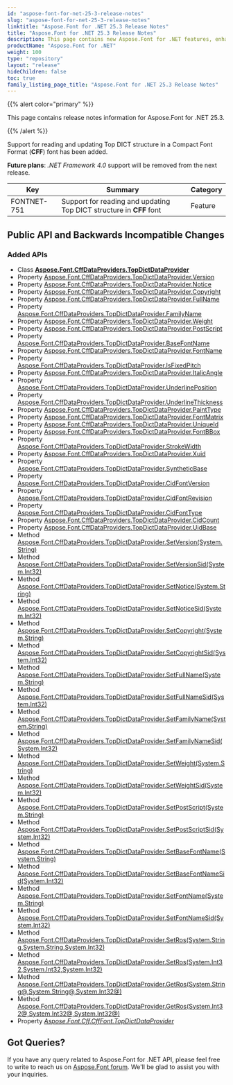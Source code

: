 ```yaml
---
id: "aspose-font-for-net-25-3-release-notes"
slug: "aspose-font-for-net-25-3-release-notes"
linktitle: "Aspose.Font for .NET 25.3 Release Notes"
title: "Aspose.Font for .NET 25.3 Release Notes"
description: This page contains new Aspose.Font for .NET features, enhancement, and bug fixes in 2025, version 25.3.
productName: "Aspose.Font for .NET"
weight: 100
type: "repository"
layout: "release"
hideChildren: false
toc: true
family_listing_page_title: "Aspose.Font for .NET 25.3 Release Notes"
---
```


{{% alert color="primary" %}}

This page contains release notes information for Aspose.Font for .NET 25.3.

{{% /alert %}}

Support for reading and updating Top DICT structure in a Compact Font Format (**CFF**) font has been added.

**Future plans**: *.NET Framework 4.0* support will be removed from the next release.

| Key | Summary | Category |
|---|---|---|
| FONTNET-751 | Support for reading and updating Top DICT structure in **CFF** font | Feature |

## Public API and Backwards Incompatible Changes

### Added APIs
* Class [**Aspose.Font.CffDataProviders.TopDictDataProvider**](https://reference.aspose.com/font/net/aspose.font.cffdataproviders/topdictdataprovider/)
* Property [Aspose.Font.CffDataProviders.TopDictDataProvider.Version](https://reference.aspose.com/font/net/aspose.font.cffdataproviders/topdictdataprovider/version/)
* Property [Aspose.Font.CffDataProviders.TopDictDataProvider.Notice](https://reference.aspose.com/font/net/aspose.font.cffdataproviders/topdictdataprovider/notice/)
* Property [Aspose.Font.CffDataProviders.TopDictDataProvider.Copyright](https://reference.aspose.com/font/net/aspose.font.cffdataproviders/topdictdataprovider/copyright/)
* Property [Aspose.Font.CffDataProviders.TopDictDataProvider.FullName](https://reference.aspose.com/font/net/aspose.font.cffdataproviders/topdictdataprovider/fullname/)
* Property [Aspose.Font.CffDataProviders.TopDictDataProvider.FamilyName](https://reference.aspose.com/font/net/aspose.font.cffdataproviders/topdictdataprovider/familyname/)
* Property [Aspose.Font.CffDataProviders.TopDictDataProvider.Weight](https://reference.aspose.com/font/net/aspose.font.cffdataproviders/topdictdataprovider/weight/)
* Property [Aspose.Font.CffDataProviders.TopDictDataProvider.PostScript](https://reference.aspose.com/font/net/aspose.font.cffdataproviders/topdictdataprovider/postscript/)
* Property [Aspose.Font.CffDataProviders.TopDictDataProvider.BaseFontName](https://reference.aspose.com/font/net/aspose.font.cffdataproviders/topdictdataprovider/basefontname/)
* Property [Aspose.Font.CffDataProviders.TopDictDataProvider.FontName](https://reference.aspose.com/font/net/aspose.font.cffdataproviders/topdictdataprovider/fontname/)
* Property [Aspose.Font.CffDataProviders.TopDictDataProvider.IsFixedPitch](https://reference.aspose.com/font/net/aspose.font.cffdataproviders/topdictdataprovider/isfixedpitch/)
* Property [Aspose.Font.CffDataProviders.TopDictDataProvider.ItalicAngle](https://reference.aspose.com/font/net/aspose.font.cffdataproviders/topdictdataprovider/italicangle/)
* Property [Aspose.Font.CffDataProviders.TopDictDataProvider.UnderlinePosition](https://reference.aspose.com/font/net/aspose.font.cffdataproviders/topdictdataprovider/underlineposition/)
* Property [Aspose.Font.CffDataProviders.TopDictDataProvider.UnderlineThickness](https://reference.aspose.com/font/net/aspose.font.cffdataproviders/topdictdataprovider/underlinethickness/)
* Property [Aspose.Font.CffDataProviders.TopDictDataProvider.PaintType](https://reference.aspose.com/font/net/aspose.font.cffdataproviders/topdictdataprovider/painttype/)
* Property [Aspose.Font.CffDataProviders.TopDictDataProvider.FontMatrix](https://reference.aspose.com/font/net/aspose.font.cffdataproviders/topdictdataprovider/fontmatrix/)
* Property [Aspose.Font.CffDataProviders.TopDictDataProvider.UniqueId](https://reference.aspose.com/font/net/aspose.font.cffdataproviders/topdictdataprovider/uniqueid/)
* Property [Aspose.Font.CffDataProviders.TopDictDataProvider.FontBBox](https://reference.aspose.com/font/net/aspose.font.cffdataproviders/topdictdataprovider/fontbbox/)
* Property [Aspose.Font.CffDataProviders.TopDictDataProvider.StrokeWidth](https://reference.aspose.com/font/net/aspose.font.cffdataproviders/topdictdataprovider/strokewidth/)
* Property [Aspose.Font.CffDataProviders.TopDictDataProvider.Xuid](https://reference.aspose.com/font/net/aspose.font.cffdataproviders/topdictdataprovider/xuid/)
* Property [Aspose.Font.CffDataProviders.TopDictDataProvider.SyntheticBase](https://reference.aspose.com/font/net/aspose.font.cffdataproviders/topdictdataprovider/syntheticbase/)
* Property [Aspose.Font.CffDataProviders.TopDictDataProvider.CidFontVersion](https://reference.aspose.com/font/net/aspose.font.cffdataproviders/topdictdataprovider/cidfontversion/)
* Property [Aspose.Font.CffDataProviders.TopDictDataProvider.CidFontRevision](https://reference.aspose.com/font/net/aspose.font.cffdataproviders/topdictdataprovider/cidfontrevision/)
* Property [Aspose.Font.CffDataProviders.TopDictDataProvider.CidFontType](https://reference.aspose.com/font/net/aspose.font.cffdataproviders/topdictdataprovider/cidfonttype/)
* Property [Aspose.Font.CffDataProviders.TopDictDataProvider.CidCount](https://reference.aspose.com/font/net/aspose.font.cffdataproviders/topdictdataprovider/cidcount/)
* Property [Aspose.Font.CffDataProviders.TopDictDataProvider.UidBase](https://reference.aspose.com/font/net/aspose.font.cffdataproviders/topdictdataprovider/uidbase/)
* Method [Aspose.Font.CffDataProviders.TopDictDataProvider.SetVersion(System.String)](https://reference.aspose.com/font/net/aspose.font.cffdataproviders/topdictdataprovider/setversion/)
* Method [Aspose.Font.CffDataProviders.TopDictDataProvider.SetVersionSid(System.Int32)](https://reference.aspose.com/font/net/aspose.font.cffdataproviders/topdictdataprovider/setversionsid/)
* Method [Aspose.Font.CffDataProviders.TopDictDataProvider.SetNotice(System.String)](https://reference.aspose.com/font/net/aspose.font.cffdataproviders/topdictdataprovider/setnotice/)
* Method [Aspose.Font.CffDataProviders.TopDictDataProvider.SetNoticeSid(System.Int32)](https://reference.aspose.com/font/net/aspose.font.cffdataproviders/topdictdataprovider/setnoticesid/)
* Method [Aspose.Font.CffDataProviders.TopDictDataProvider.SetCopyright(System.String)](https://reference.aspose.com/font/net/aspose.font.cffdataproviders/topdictdataprovider/setcopyright/)
* Method [Aspose.Font.CffDataProviders.TopDictDataProvider.SetCopyrightSid(System.Int32)](https://reference.aspose.com/font/net/aspose.font.cffdataproviders/topdictdataprovider/setcopyrightsid/)
* Method [Aspose.Font.CffDataProviders.TopDictDataProvider.SetFullName(System.String)](https://reference.aspose.com/font/net/aspose.font.cffdataproviders/topdictdataprovider/setfullname/)
* Method [Aspose.Font.CffDataProviders.TopDictDataProvider.SetFullNameSid(System.Int32)](https://reference.aspose.com/font/net/aspose.font.cffdataproviders/topdictdataprovider/setfullnamesid/)
* Method [Aspose.Font.CffDataProviders.TopDictDataProvider.SetFamilyName(System.String)](https://reference.aspose.com/font/net/aspose.font.cffdataproviders/topdictdataprovider/setfamilyname/)
* Method [Aspose.Font.CffDataProviders.TopDictDataProvider.SetFamilyNameSid(System.Int32)](https://reference.aspose.com/font/net/aspose.font.cffdataproviders/topdictdataprovider/setfamilynamesid/)
* Method [Aspose.Font.CffDataProviders.TopDictDataProvider.SetWeight(System.String)](https://reference.aspose.com/font/net/aspose.font.cffdataproviders/topdictdataprovider/setweight/)
* Method [Aspose.Font.CffDataProviders.TopDictDataProvider.SetWeightSid(System.Int32)](https://reference.aspose.com/font/net/aspose.font.cffdataproviders/topdictdataprovider/setweightsid/)
* Method [Aspose.Font.CffDataProviders.TopDictDataProvider.SetPostScript(System.String)](https://reference.aspose.com/font/net/aspose.font.cffdataproviders/topdictdataprovider/setpostscript/)
* Method [Aspose.Font.CffDataProviders.TopDictDataProvider.SetPostScriptSid(System.Int32)](https://reference.aspose.com/font/net/aspose.font.cffdataproviders/topdictdataprovider/setpostscriptsid/)
* Method [Aspose.Font.CffDataProviders.TopDictDataProvider.SetBaseFontName(System.String)](https://reference.aspose.com/font/net/aspose.font.cffdataproviders/topdictdataprovider/setbasefontname/)
* Method [Aspose.Font.CffDataProviders.TopDictDataProvider.SetBaseFontNameSid(System.Int32)](https://reference.aspose.com/font/net/aspose.font.cffdataproviders/topdictdataprovider/setbasefontnamesid/)
* Method [Aspose.Font.CffDataProviders.TopDictDataProvider.SetFontName(System.String)](https://reference.aspose.com/font/net/aspose.font.cffdataproviders/topdictdataprovider/setfontname/)
* Method [Aspose.Font.CffDataProviders.TopDictDataProvider.SetFontNameSid(System.Int32)](https://reference.aspose.com/font/net/aspose.font.cffdataproviders/topdictdataprovider/setfontnamesid/)
* Method [Aspose.Font.CffDataProviders.TopDictDataProvider.SetRos(System.String,System.String,System.Int32)](https://reference.aspose.com/font/net/aspose.font.cffdataproviders/topdictdataprovider/setros/#setros_1)
* Method [Aspose.Font.CffDataProviders.TopDictDataProvider.SetRos(System.Int32,System.Int32,System.Int32)](https://reference.aspose.com/font/net/aspose.font.cffdataproviders/topdictdataprovider/setros/#setros)
* Method [Aspose.Font.CffDataProviders.TopDictDataProvider.GetRos(System.String@,System.String@,System.Int32@)](https://reference.aspose.com/font/net/aspose.font.cffdataproviders/topdictdataprovider/getros/#getros_1)
* Method [Aspose.Font.CffDataProviders.TopDictDataProvider.GetRos(System.Int32@,System.Int32@,System.Int32@)](https://reference.aspose.com/font/net/aspose.font.cffdataproviders/topdictdataprovider/getros/#getros)
* Property [*Aspose.Font.Cff.CffFont.TopDictDataProvider*](https://reference.aspose.com/font/net/aspose.font.cff/cfffont/topdictdataprovider/)
## Got Queries?
If you have any query related to Aspose.Font for .NET API, please feel free to write to reach us on [Aspose.Font forum](https://forum.aspose.com/c/font/). We'll be glad to assist you with your inquiries.
